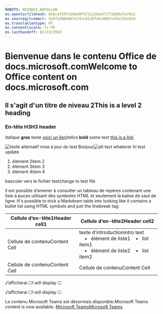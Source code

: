```yaml
---
ROBOTS: NOINDEX,NOFOLLOW
ms.openlocfilehash: b58c4759fc66bd9f573123bebf1772609a7a79e2
ms.sourcegitcommit: 2e8fa3084db7e741c6120fa4c0db7cd3a335e92d
ms.translationtype: HT
ms.contentlocale: fr-FR
ms.lasthandoff: 02/23/2018
---
```

# <a name="welcome-to-office-content-on-docsmicrosoftcom"></a><span data-ttu-id="c158f-101">Bienvenue dans le contenu Office de docs.microsoft.com</span><span class="sxs-lookup"><span data-stu-id="c158f-101">Welcome to Office content on docs.microsoft.com</span></span>
## <a name="this-is-a-level-2-heading"></a><span data-ttu-id="c158f-102">Il s'agit d'un titre de niveau 2</span><span class="sxs-lookup"><span data-stu-id="c158f-102">This is a level 2 heading</span></span>
### <a name="h3-header"></a><span data-ttu-id="c158f-103">En-tête H3</span><span class="sxs-lookup"><span data-stu-id="c158f-103">H3 header</span></span>

<span data-ttu-id="c158f-104">*italique*
**gras** texte [voici un lien](Office-365-groups.md)</span><span class="sxs-lookup"><span data-stu-id="c158f-104">*italics*
**bold** some text [this is a link](Office-365-groups.md)</span></span>

<span data-ttu-id="c158f-105">![texte alternatif ](media/Overview-Microsoft-Teams-image1.png) mise à jour du test Bonjour</span><span class="sxs-lookup"><span data-stu-id="c158f-105">![alt text whatever](media/Overview-Microsoft-Teams-image1.png) hi test update</span></span>
1. <span data-ttu-id="c158f-106">élément 2</span><span class="sxs-lookup"><span data-stu-id="c158f-106">item 2</span></span>
2. <span data-ttu-id="c158f-107">élément 3</span><span class="sxs-lookup"><span data-stu-id="c158f-107">item 3</span></span>
3. <span data-ttu-id="c158f-108">élément 4</span><span class="sxs-lookup"><span data-stu-id="c158f-108">item 4</span></span>


<span data-ttu-id="c158f-109">basculer vers le fichier test</span><span class="sxs-lookup"><span data-stu-id="c158f-109">change to test file</span></span>


<span data-ttu-id="c158f-110">Il est possible d’amener à consulter un tableau de repères contenant une liste à puces utilisant des symboles HTML et seulement la balise de saut de ligne :</span><span class="sxs-lookup"><span data-stu-id="c158f-110">It's possible to trick a Markdown table into looking like it contains a bullet list using HTML symbols and just the linebreak tag:</span></span>

| <span data-ttu-id="c158f-111">Cellule d’en-tête1</span><span class="sxs-lookup"><span data-stu-id="c158f-111">Header cell1</span></span> | <span data-ttu-id="c158f-112">Cellule d’en-tête2</span><span class="sxs-lookup"><span data-stu-id="c158f-112">Header cell2</span></span> |
| ---          | ---          |
| <span data-ttu-id="c158f-113">Cellule de contenu</span><span class="sxs-lookup"><span data-stu-id="c158f-113">Content Cell</span></span> |<span data-ttu-id="c158f-114">texte d'introduction</span><span class="sxs-lookup"><span data-stu-id="c158f-114">intro text</span></span> <br><span data-ttu-id="c158f-115">&nbsp;&nbsp;&nbsp; &bull;&nbsp;&nbsp; élément de liste1</span><span class="sxs-lookup"><span data-stu-id="c158f-115">&nbsp;&nbsp;&nbsp; &bull;&nbsp;&nbsp; list item1</span></span><br> <span data-ttu-id="c158f-116">&nbsp;&nbsp;&nbsp; &bull;&nbsp;&nbsp; élément de liste2</span><span class="sxs-lookup"><span data-stu-id="c158f-116">&nbsp;&nbsp;&nbsp; &bull;&nbsp;&nbsp; list item2</span></span>     |
| <span data-ttu-id="c158f-117">Cellule de contenu</span><span class="sxs-lookup"><span data-stu-id="c158f-117">Content Cell</span></span> | <span data-ttu-id="c158f-118">Cellule de contenu</span><span class="sxs-lookup"><span data-stu-id="c158f-118">Content Cell</span></span> |

<p><span data-ttu-id="c158f-119">J’afficherai &#9744;</span><span class="sxs-lookup"><span data-stu-id="c158f-119">I will display &#9744;</span></span></p>
<p><span data-ttu-id="c158f-120">J’afficherai &#x2610;</span><span class="sxs-lookup"><span data-stu-id="c158f-120">I will display &#x2610;</span></span></p>


<span data-ttu-id="c158f-121">Le contenu Microsoft Teams est désormais disponible.</span><span class="sxs-lookup"><span data-stu-id="c158f-121">Microsoft Teams content is now available.</span></span>
[<span data-ttu-id="c158f-122">Microsoft Teams</span><span class="sxs-lookup"><span data-stu-id="c158f-122">Microsoft Teams</span></span>](https://docs.microsoft.com/MicrosoftTeams)
